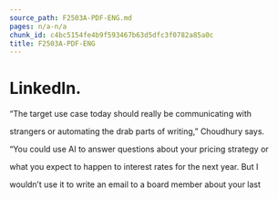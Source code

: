 ```yaml
---
source_path: F2503A-PDF-ENG.md
pages: n/a-n/a
chunk_id: c4bc5154fe4b9f593467b63d5dfc3f0782a85a0c
title: F2503A-PDF-ENG
---
```

# LinkedIn.

“The target use case today should really be communicating with

strangers or automating the drab parts of writing,” Choudhury says.

“You could use AI to answer questions about your pricing strategy or

what you expect to happen to interest rates for the next year. But I

wouldn’t use it to write an email to a board member about your last
